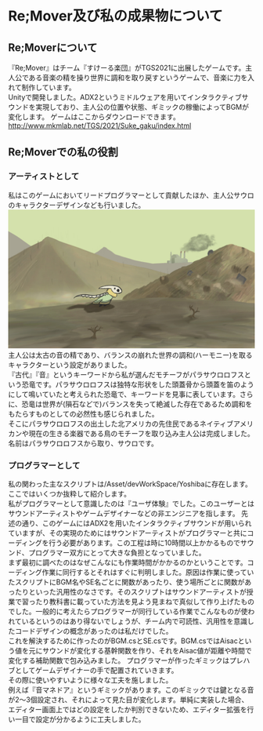 # Re;Mover及び私の成果物について
## Re;Moverについて
『Re;Mover』はチーム『すけーる楽団』がTGS2021に出展したゲームです。主人公である音楽の精を操り世界に調和を取り戻すというゲームで、音楽に力を入れて制作しています。  
Unityで開発しました。ADX2というミドルウェアを用いてインタラクティブサウンドを実現しており、主人公の位置や状態、ギミックの稼働によってBGMが変化します。
ゲームはここからダウンロードできます。  
http://www.mkmlab.net/TGS/2021/Suke_gaku/index.html
## Re;Moverでの私の役割
### アーティストとして
私はこのゲームにおいてリードプログラマーとして貢献したほか、主人公サウロのキャラクターデザインなども行いました。  
![sauro.jpg](sauro.jpg)
主人公は太古の音の精であり、バランスの崩れた世界の調和(ハーモニー)を取るキャラクターという設定がありました。  
『古代』『音』というキーワードから私が選んだモチーフがパラサウロロフスという恐竜です。パラサウロロフスは独特な形状をした頭蓋骨から頭蓋を笛のようにして鳴いていたと考えられた恐竜で、キーワードを見事に表しています。さらに、恐竜は世界が(隕石などで)バランスを失って絶滅した存在であるため調和をもたらすものとしての必然性も感じられました。  
そこにパラサウロロフスの出土した北アメリカの先住民であるネイティブアメリカンや現在の生きる楽器である鳥のモチーフを取り込み主人公は完成しました。  
名前はパラサウロロフスから取り、サウロです。  
### プログラマーとして 
私の関わった主なスクリプトは/Asset/devWorkSpace/Yoshibaに存在します。ここではいくつか抜粋して紹介します。  
私がプログラマーとして意識したのは『ユーザ体験』でした。このユーザーとはサウンドアーティストやゲームデザイナーなどの非エンジニアを指します。 
先述の通り、このゲームにはADX2を用いたインタラクティブサウンドが用いられていますが、その実現のためにはサウンドアーティストがプログラマーと共にコーディングを行う必要があります。この工程は時に10時間以上かかるものでサウンド、プログラマー双方にとって大きな負担となっていました。  
まず最初に調べたのはなぜこんなにも作業時間がかかるのかということです。コーディング作業に同行するとそれはすぐに判明しました。原因は作業に使っていたスクリプトにBGM名やSE名ごとに関数があったり、使う場所ごとに関数があったりといった汎用性のなさです。そのスクリプトはサウンドアーティストが授業で習ったり教科書に載っていた方法を見よう見まねで真似して作り上げたものでした。一般的に考えたらプログラマーが同行している作業でこんなものが使われているというのはあり得ないでしょうが、チーム内で可読性、汎用性を意識したコードデザインの概念があったのは私だけでした。  
これを解決するために作ったのがBGM.csとSE.csです。BGM.csではAisacという値を元にサウンドが変化する基幹関数を作り、それをAisac値が距離や時間で変化する補助関数で包み込みました。
プログラマーが作ったギミックはプレハブとしてゲームデザイナーの手で配置されていきます。  
その際に使いやすいように様々な工夫を施しました。  
例えば『音マネドア』というギミックがあります。このギミックでは鍵となる音が2～3個設定され、それによって見た目が変化します。単純に実装した場合、エディター画面上ではどの設定をしたか判別できないため、エディター拡張を行い一目で設定が分かるように工夫しました。
